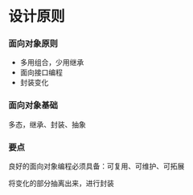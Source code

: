 # 设计原则

### 面向对象原则

- 多用组合，少用继承
- 面向接口编程
- 封装变化

### 面向对象基础

多态，继承、封装、抽象

### 要点

良好的面向对象编程必须具备：可复用、可维护、可拓展

将变化的部分抽离出来，进行封装

